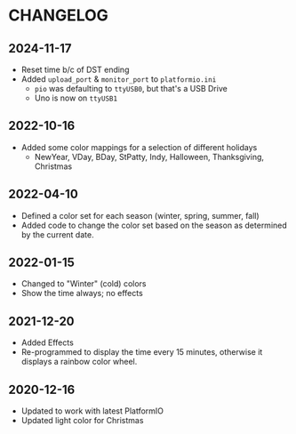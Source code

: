 # CHANGELOG

## 2024-11-17
* Reset time b/c of DST ending
* Added `upload_port` & `monitor_port` to `platformio.ini`
  - `pio` was defaulting to `ttyUSB0`, but that's a USB Drive
  - Uno is now on `ttyUSB1`

## 2022-10-16
* Added some color mappings for a selection of different holidays
  - NewYear, VDay, BDay, StPatty, Indy, Halloween, Thanksgiving, Christmas

## 2022-04-10
* Defined a color set for each season (winter, spring, summer, fall)
* Added code to change the color set based on the season as determined by the current date.

## 2022-01-15
* Changed to "Winter" (cold) colors
* Show the time always; no effects

## 2021-12-20
* Added Effects
* Re-programmed to display the time every 15 minutes, otherwise it displays a
  rainbow color wheel.

## 2020-12-16
* Updated to work with latest PlatformIO
* Updated light color for Christmas
